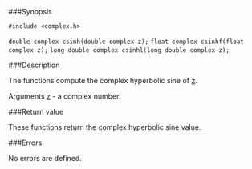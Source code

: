 ###Synopsis

`#include <complex.h>`

`double complex csinh(double complex z);`
`float complex csinhf(float complex z);`
`long double complex csinhl(long double complex z);`

###Description

The functions compute the complex hyperbolic sine of <u>z</u>.

Arguments
<u>z</u> - a complex number.
 
###Return value

These functions return the complex hyperbolic sine value.

###Errors

No errors are defined.